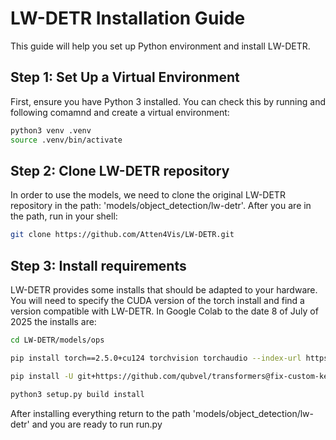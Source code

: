 # LW-DETR Installation Guide

This guide will help you set up Python environment and install LW-DETR.

## Step 1: Set Up a Virtual Environment

First, ensure you have Python 3 installed. You can check this by running and following comamnd and create a virtual environment:

```sh
python3 venv .venv
source .venv/bin/activate
```

## Step 2: Clone LW-DETR repository

In order to use the models, we need to clone the original LW-DETR repository in the path: 'models/object_detection/lw-detr'. After you are in the path, run in your shell:

```sh
git clone https://github.com/Atten4Vis/LW-DETR.git
```

## Step 3: Install requirements

LW-DETR provides some installs that should be adapted to your hardware. You will need to specify the CUDA version of the torch install and find a version compatible with LW-DETR.
In Google Colab to the date 8 of July of 2025 the installs are:
```sh
cd LW-DETR/models/ops

pip install torch==2.5.0+cu124 torchvision torchaudio --index-url https://download.pytorch.org/whl/cu124

pip install -U git+https://github.com/qubvel/transformers@fix-custom-kernels

python3 setup.py build install
```

After installing everything return to the path 'models/object_detection/lw-detr' and you are ready to run run.py